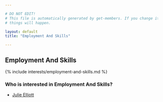 ```yaml
---

# DO NOT EDIT!
# This file is automatically generated by get-members. If you change it, bad
# things will happen.

layout: default
title: "Employment And Skills"

---
```


## Employment And Skills

{% include interests/employment-and-skills.md %}

### Who is interested in Employment And Skills?


* [Julie Elliott](/members/julie-elliott.html)

